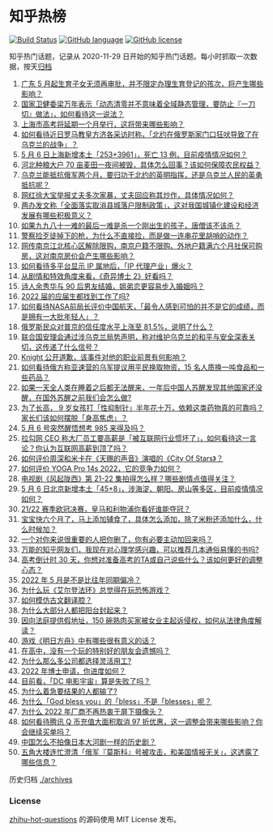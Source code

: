 # 知乎热榜
[![Build Status](https://github.com/ToWeLong/zhihu-hot-questions/workflows/CI/badge.svg)](https://github.com/ToWeLong/zhihu-hot-questions/actions)
[![GitHub language](https://img.shields.io/badge/language-golang-orange.svg)](https://golang.org/)
[![GitHub license](https://img.shields.io/github/license/ToWeLong/zhihu-hot-questions)](https://github.com/ToWeLong/zhihu-hot-questions/blob/main/LICENSE)

知乎热门话题，记录从 2020-11-29 日开始的知乎热门话题。每小时抓取一次数据，按天[归档](./archives)

<!-- BEGIN -->

1. [广东 5 月起生育子女无须再审批，并不限定办理生育登记的孩次，将产生哪些影响？](https://www.zhihu.com/question/531570020)
1. [国家卫健委梁万年表示「动态清零并不意味着全域静态管理，要防止『一刀切』做法」，如何看待这一说法？](https://www.zhihu.com/question/531626448)
1. [上海市高考将延期一个月举行，这将带来哪些影响？](https://www.zhihu.com/question/531706565)
1. [如何看待近日罗马教皇方济各采访时称，「北约在俄罗斯家门口狂吠导致了在乌克兰的战争」？](https://www.zhihu.com/question/531556513)
1. [5 月 6 日上海新增本土「253+3961」，死亡 13 例，目前疫情情况如何？](https://www.zhihu.com/question/531693991)
1. [河北种粮大户 70 亩麦田一夜间被毁，具体怎么回事？该如何保障农民权益？](https://www.zhihu.com/question/531583778)
1. [乌克兰能抵抗俄军两个月，要归功于北约的英明指挥，还是乌克兰人民的英勇抵抗呢？](https://www.zhihu.com/question/531579493)
1. [网红徐大宝举报丈夫多次家暴，丈夫回应称其炒作，具体情况如何？](https://www.zhihu.com/question/531590880)
1. [两办发文称「全面落实取消县城落户限制政策」，这对我国城镇化建设和经济发展有哪些积极意义？](https://www.zhihu.com/question/531667505)
1. [如果九九八十一难的最后一难是杀一个刚出生的孩子，唐僧该不该杀？](https://www.zhihu.com/question/365769184)
1. [警察捡歹徒掉下的枪，为什么不直接捡，而是做一连串花里胡哨的动作？](https://www.zhihu.com/question/527900401)
1. [网传南京江北核心区解除限购，南京户籍不限购、外地户籍满六个月社保可购房，这对南京房价会产生哪些影响？](https://www.zhihu.com/question/531576152)
1. [如何看待多平台显示 IP 属地后，「IP 代理产业」爆火？](https://www.zhihu.com/question/531588086)
1. [从剧情和特效角度来看，《奇异博士 2》好看吗？](https://www.zhihu.com/question/531453102)
1. [诗人余秀华与 90 后男友结婚，姐弟恋更容易步入婚姻吗？](https://www.zhihu.com/question/531316183)
1. [2022 届的应届生都找到工作了吗?](https://www.zhihu.com/question/518534657)
1. [如何看待NASA前局长评价中国航天，「最令人感到可怕的并不是它的成绩，而是拥有一大批年轻人」？](https://www.zhihu.com/question/531471974)
1. [俄罗斯民众对普京的信任度水平上涨至 81.5%，说明了什么？](https://www.zhihu.com/question/531669618)
1. [联合国安理会通过涉乌克兰局势声明，称对维护乌克兰的和平与安全深表关切，这传递了什么信号？](https://www.zhihu.com/question/531693247)
1. [Knight 公开道歉，该事件对他的职业前景有何影响？](https://www.zhihu.com/question/531607259)
1. [如何看待俄方称亚速营的乌军提议用平民换取物资，15 名人质换一吨食品和一些药品？](https://www.zhihu.com/question/531494354)
1. [如果一天全人类在睡着之后都无法醒来，一年后中国人苏醒发现其他国家还没醒，在国外苏醒之前我们会怎么做?](https://www.zhihu.com/question/530983711)
1. [为了长高， 9 岁女孩打「性抑制针」半年花十万，依赖这类药物真的可靠吗？家长们该如何摆脱「身高焦虑」？](https://www.zhihu.com/question/531623482)
1. [5 月 6 号突然醒悟想考 985 来得及吗？](https://www.zhihu.com/question/531560732)
1. [拉勾网 CEO 称大厂员工要高薪是「被互联网行业惯坏了」，如何看待这一言论？你认为互联网高薪到顶了吗？](https://www.zhihu.com/question/531569323)
1. [如何评价周深和米卡在《天赐的声音》演唱的《City Of Stars》？](https://www.zhihu.com/question/531663128)
1. [如何评价 YOGA Pro 14s 2022，它的竞争力如何？](https://www.zhihu.com/question/531501402)
1. [电视剧《风起陇西》第 21-22 集拍得怎么样？哪些剧情点值得关注？](https://www.zhihu.com/question/531647179)
1. [5 月 6 日北京新增本土「45+8」，涉海淀、朝阳、房山等多区，目前疫情情况如何？](https://www.zhihu.com/question/531694070)
1. [21/22 赛季欧冠决赛，皇马和利物浦你看好谁能夺冠？](https://www.zhihu.com/question/531403378)
1. [宝宝快六个月了，马上添加辅食了，具体怎么添加，除了米粉还添加什么，什么时候加？](https://www.zhihu.com/question/509807221)
1. [一个对你来说很重要的人把你删了，你有必要主动加回来吗？](https://www.zhihu.com/question/531484951)
1. [万能的知乎网友们，我现在对心理学感兴趣，可以推荐几本通俗易懂的书吗?](https://www.zhihu.com/question/529175474)
1. [高考倒计时 30 天，你想对准备高考的TA或自己说些什么？该如何更好的调整心态？](https://www.zhihu.com/question/531490401)
1. [2022 年 5 月是不是比往年同期偏冷？](https://www.zhihu.com/question/531355305)
1. [为什么玩《艾尔登法环》总觉得在玩恐怖游戏？](https://www.zhihu.com/question/520186198)
1. [如何模仿古文翻译腔？](https://www.zhihu.com/question/61017028)
1. [为什么大部分人都把阳台封起来？](https://www.zhihu.com/question/529922504)
1. [因向法庭提供假地址，150 碗熟肉买家被女业主起诉侵权，如何从法律角度解读？](https://www.zhihu.com/question/531695656)
1. [游戏《明日方舟》中有哪些很有意义的话？](https://www.zhihu.com/question/526277671)
1. [在高中，没有一个玩的特别好的朋友会遗憾吗？](https://www.zhihu.com/question/531526285)
1. [为什么那么多公司都选择灵活用工?](https://www.zhihu.com/question/379128444)
1. [2022 年博士申请，你进度如何？](https://www.zhihu.com/question/444978882)
1. [目前看，「DC 电影宇宙」算是失败了吗？](https://www.zhihu.com/question/521760467)
1. [为什么着急要结果的人都输了?](https://www.zhihu.com/question/479808677)
1. [为什么「God bless you」的「bless」不是「blesses」呢？](https://www.zhihu.com/question/20746724)
1. [为什么 2022 年厂商不再热衷于屏下摄像头？](https://www.zhihu.com/question/526804804)
1. [如何看待腾讯 Q 币充值大面积取消 97 折优惠，这一调整会带来哪些影响？你会继续买单吗？](https://www.zhihu.com/question/531433520)
1. [中国怎么不拍像日本大河剧一样的历史剧？](https://www.zhihu.com/question/26939425)
1. [五角大楼连忙澄清「俄军『莫斯科』号被攻击，和美国情报无关」，这透露了哪些信息？](https://www.zhihu.com/question/531613190)

<!-- END -->

历史归档 [./archives](./archives)


### License
[zhihu-hot-questions](https://github.com/towelong/zhihu-hot-questions) 的源码使用 MIT License 发布。